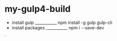 # my-gulp4-build
<ul>
<li>install gulp ___________  npm install -g gulp gulp-cli</li>
<li>install packages ___________ npm i --save-dev  </li>
</ul>`

